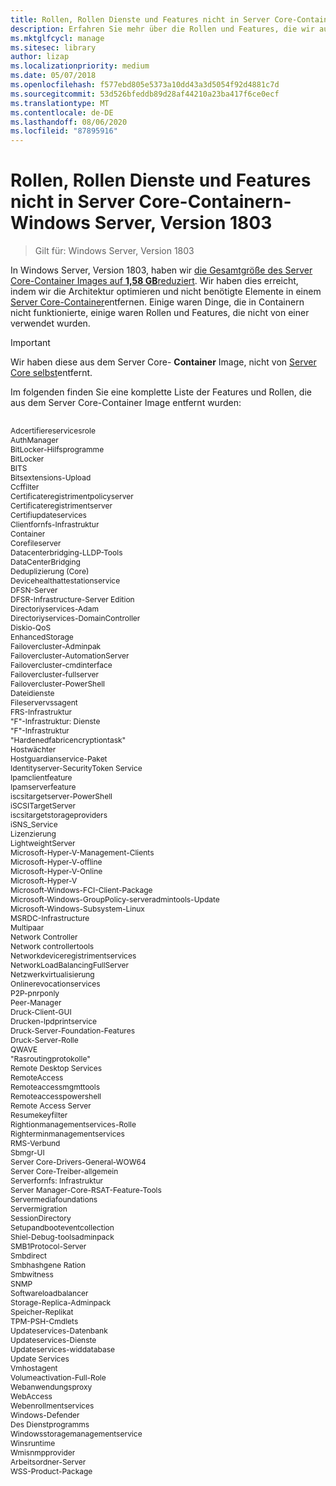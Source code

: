 ```yaml
---
title: Rollen, Rollen Dienste und Features nicht in Server Core-Containern-Windows Server, Version 1803
description: Erfahren Sie mehr über die Rollen und Features, die wir aus dem Server Core-Container Image für Windows Server entfernt haben.
ms.mktglfcycl: manage
ms.sitesec: library
author: lizap
ms.localizationpriority: medium
ms.date: 05/07/2018
ms.openlocfilehash: f577ebd805e5373a10dd43a3d5054f92d4881c7d
ms.sourcegitcommit: 53d526bfeddb89d28af44210a23ba417f6ce0ecf
ms.translationtype: MT
ms.contentlocale: de-DE
ms.lasthandoff: 08/06/2020
ms.locfileid: "87895916"
---
```

# <a name="roles-role-services-and-features-not-in-server-core-containers---windows-server-version-1803"></a>Rollen, Rollen Dienste und Features nicht in Server Core-Containern-Windows Server, Version 1803

> Gilt für: Windows Server, Version 1803

In Windows Server, Version 1803, haben wir [die Gesamtgröße des Server Core-Container Images auf **1,58 GB**reduziert](https://blogs.technet.microsoft.com/virtualization/2018/01/22/a-smaller-windows-server-core-container-with-better-application-compatibility/). Wir haben dies erreicht, indem wir die Architektur optimieren und nicht benötigte Elemente in einem [Server Core-Container](https://docs.microsoft.com/virtualization/windowscontainers/about/)entfernen. Einige waren Dinge, die in Containern nicht funktionierte, einige waren Rollen und Features, die nicht von einer verwendet wurden.

> [!IMPORTANT]
> Wir haben diese aus dem Server Core- **Container** Image, nicht von [Server Core selbst](server-core-roles-and-services.md)entfernt.

Im folgenden finden Sie eine komplette Liste der Features und Rollen, die aus dem Server Core-Container Image entfernt wurden:

<div style='font-size:9.0pt'>

<br>Adcertifiereservicesrole
<br>AuthManager
<br>BitLocker-Hilfsprogramme
<br>BitLocker
<br>BITS
<br>Bitsextensions-Upload
<br>Ccffilter
<br>Certificateregistrimentpolicyserver
<br>Certificateregistrimentserver
<br>Certifiupdateservices
<br>Clientfornfs-Infrastruktur
<br>Container
<br>Corefileserver
<br>Datacenterbridging-LLDP-Tools
<br>DataCenterBridging
<br>Deduplizierung (Core)
<br>Devicehealthattestationservice
<br>DFSN-Server
<br>DFSR-Infrastructure-Server Edition
<br>Directoriyservices-Adam
<br>Directoriyservices-DomainController
<br>Diskio-QoS
<br>EnhancedStorage
<br>Failovercluster-Adminpak
<br>Failovercluster-AutomationServer
<br>Failovercluster-cmdinterface
<br>Failovercluster-fullserver
<br>Failovercluster-PowerShell
<br>Dateidienste
<br>Fileservervssagent
<br>FRS-Infrastruktur
<br>"F"-Infrastruktur: Dienste
<br>"F"-Infrastruktur
<br>"Hardenedfabricencryptiontask"
<br>Hostwächter
<br>Hostguardianservice-Paket
<br>Identityserver-SecurityToken Service
<br>Ipamclientfeature
<br>Ipamserverfeature
<br>iscsitargetserver-PowerShell
<br>iSCSITargetServer
<br>iscsitargetstorageproviders
<br>iSNS_Service
<br>Lizenzierung
<br>LightweightServer
<br>Microsoft-Hyper-V-Management-Clients
<br>Microsoft-Hyper-V-offline
<br>Microsoft-Hyper-V-Online
<br>Microsoft-Hyper-V
<br>Microsoft-Windows-FCI-Client-Package
<br>Microsoft-Windows-GroupPolicy-serveradmintools-Update
<br>Microsoft-Windows-Subsystem-Linux
<br>MSRDC-Infrastructure
<br>Multipaar
<br>Network Controller
<br>Network controllertools
<br>Networkdeviceregistrimentservices
<br>NetworkLoadBalancingFullServer
<br>Netzwerkvirtualisierung
<br>Onlinerevocationservices
<br>P2P-pnrponly
<br>Peer-Manager
<br>Druck-Client-GUI
<br>Drucken-lpdprintservice
<br>Druck-Server-Foundation-Features
<br>Druck-Server-Rolle
<br>QWAVE
<br>"Rasroutingprotokolle"
<br>Remote Desktop Services
<br>RemoteAccess
<br>Remoteaccessmgmttools
<br>Remoteaccesspowershell
<br>Remote Access Server
<br>Resumekeyfilter
<br>Rightionmanagementservices-Rolle
<br>Righterminmanagementservices
<br>RMS-Verbund
<br>Sbmgr-UI
<br>Server Core-Drivers-General-WOW64
<br>Server Core-Treiber-allgemein
<br>Serverfornfs: Infrastruktur
<br>Server Manager-Core-RSAT-Feature-Tools
<br>Servermediafoundations
<br>Servermigration
<br>SessionDirectory
<br>Setupandbooteventcollection
<br>Shiel-Debug-toolsadminpack
<br>SMB1Protocol-Server
<br>Smbdirect
<br>Smbhashgene Ration
<br>Smbwitness
<br>SNMP
<br>Softwareloadbalancer
<br>Storage-Replica-Adminpack
<br>Speicher-Replikat
<br>TPM-PSH-Cmdlets
<br>Updateservices-Datenbank
<br>Updateservices-Dienste
<br>Updateservices-widdatabase
<br>Update Services
<br>Vmhostagent
<br>Volumeactivation-Full-Role
<br>Webanwendungsproxy
<br>WebAccess
<br>Webenrollmentservices
<br>Windows-Defender
<br>Des Dienstprogramms
<br>Windowsstoragemanagementservice
<br>Winsruntime
<br>Wmisnmpprovider
<br>Arbeitsordner-Server
<br>WSS-Product-Package

</div>